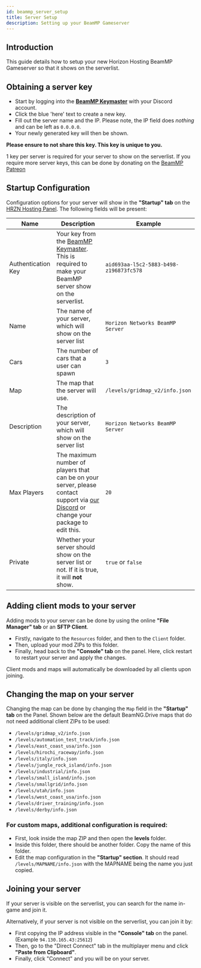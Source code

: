 ```yaml
---
id: beammp_server_setup
title: Server Setup
description: Setting up your BeamMP Gameserver
---
```


## Introduction
This guide details how to setup your new Horizon Hosting BeamMP Gameserver so that it shows on the serverlist. 

## Obtaining a server key
* Start by logging into the **[BeamMP Keymaster](https://beammp.com/k/keys)** with your Discord account.
* Click the blue 'here' text to create a new key. 
* Fill out the server name and the IP. Please note, the IP field does *nothing* and can be left as `0.0.0.0`.
* Your newly generated key will then be shown.

**Please ensure to not share this key. This key is unique to you.**

1 key per server is required for your server to show on the serverlist. If you require more server keys, this can be done by donating on the [BeamMP Patreon](https://patreon.com/BeamMP)

## Startup Configuration
Configuration options for your server will show in the **"Startup" tab** on the [HRZN Hosting Panel](https://hrzn.link/panel). The following fields will be present:

|Name | Description | Example |
|-----|-------------|---------|
| Authentication Key | Your key from the [BeamMP Keymaster](https://beammp.com/k/keys). This is required to make your BeamMP server show on the serverlist. | `aid693aa-l5c2-5883-b498-z196873fc578` |
| Name | The name of your server, which will show on the server list | `Horizon Networks BeamMP Server` |
| Cars | The number of cars that a user can spawn | `3` |
| Map | The map that the server will use. | `/levels/gridmap_v2/info.json`
| Description | The description of your server, which will show on the server list | `Horizon Networks BeamMP Server` |
| Max Players | The maximum number of players that can be on your server, please contact support via [our Discord](https://hrzn.link/discord) or change your package to edit this. | `20` |
| Private | Whether your server should show on the server list or not. If it is true, it will **not** show. | `true` or `false` |

## Adding client mods to your server
Adding mods to your server can be done by using the online **"File Manager" tab** or an **SFTP Client**.  
* Firstly, navigate to the `Resources` folder, and then to the `Client` folder. 
* Then, upload your mod ZIPs to this folder.
* Finally, head back to the **"Console" tab** on the panel. Here, click restart to restart your server and apply the changes.

Client mods and maps will automatically be downloaded by all clients upon joining. 

## Changing the map on your server
Changing the map can be done by changing the `Map` field in the **"Startup" tab** on the Panel. Shown below are the default BeamNG.Drive maps that do not need additional client ZIPs to be used:
* `/levels/gridmap_v2/info.json`
* `/levels/automation_test_track/info.json`
* `/levels/east_coast_usa/info.json`
* `/levels/hirochi_raceway/info.json`
* `/levels/italy/info.json`
* `/levels/jungle_rock_island/info.json`
* `/levels/industrial/info.json`
* `/levels/small_island/info.json`
* `/levels/smallgrid/info.json`
* `/levels/utah/info.json`
* `/levels/west_coast_usa/info.json`
* `/levels/driver_training/info.json`
* `/levels/derby/info.json`

### For custom maps, additional configuration is required:
* First, look inside the map ZIP and then open the **levels** folder.
* Inside this folder, there should be another folder. Copy the name of this folder.
* Edit the map configuration in the **"Startup" section**. It should read `/levels/MAPNAME/info.json` with the MAPNAME being the name you just copied.

## Joining your server

If your server is visible on the serverlist, you can search for the name in-game and join it. 

Alternatively, if your server is not visible on the serverlist, you can join it by: 
* First copying the IP address visible in the **"Console" tab** on the panel. (Example `94.130.165.43:25612`)
* Then, go to the "Direct Connect" tab in the multiplayer menu and click **"Paste from Clipboard"**. 
* Finally, click "Connect" and you will be on your server.
